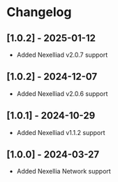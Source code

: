 # Changelog

## [1.0.2] - 2025-01-12
- Added Nexelliad v2.0.7 support

## [1.0.2] - 2024-12-07
- Added Nexelliad v2.0.6 support

## [1.0.1] - 2024-10-29
- Added Nexelliad v1.1.2 support

## [1.0.0] - 2024-03-27
- Added Nexellia Network support

